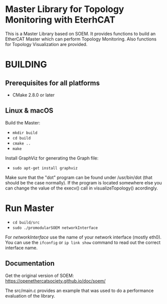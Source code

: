 # Master Library for Topology Monitoring with EterhCAT

This is a Master Library based on SOEM. It provides functions to build an EtherCAT Master which can perform Topology Monitoring. Also functions for Topology Visualization are provided.

BUILDING
========


Prerequisites for all platforms
-------------------------------

 * CMake 2.8.0 or later



Linux & macOS
--------------
   Build the Master:
   * `mkdir build`
   * `cd build`
   * `cmake ..`
   * `make`

   Install GraphViz for generating the Graph file:

   * `sudo apt-get install graphviz`

   Make sure that the "dot" program can be found under /usr/bin/dot (that should be the case normally). If the program is located somewhere else you can change the value of the execv() call in visualizeTopology() acordingly.

Run Master
==========

   * `cd build/src`
   * `sudo ./promodularSOEM networkInterface`

   For *networkInterface* use the name of your network interface (mostly eth0). You can use the `ifconfig` or `ip link show` command to read out the correct interface name.

Documentation
-------------

Get the original version of SOEM: https://openethercatsociety.github.io/doc/soem/

The src/main.c provides an example that was used to do a performance evaluation of the library.

